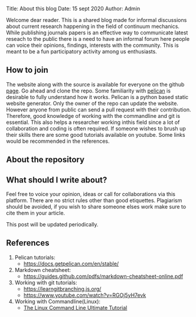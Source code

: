Title: About this blog
Date: 15 sept 2020
Author: Admin

Welcome dear reader. This is a shared blog made for informal discussions about current research happening in the field of continuum mechanics. While publishing journals papers is an effective way to communicate latest reseach to the public there is a need to have an informal forum here people can voice their opinions, findings, interests with the community. This is meant to be a fun participatory activity among us enthusiasts. 

## How to join 
The website along with the source is available for everyone on the github [page](https://github.com/saiwal/continuum_mechanics_review). Go ahead and clone the repo. Some familiarity with [pelican](https://docs.getpelican.com/en/stable/) is desirable to fully understand how it works. Pelican is a python based static website generator. Only the owner of the repo can update the website. However anyone from public can send a pull request with their contribution. Therefore, good knowledge of working
with the commandline and git is essential. This also helps a researcher working inthis field since a lot of collaboration and coding is often required. If someone wishes to brush up their skills there are some good tutorials available on youtube. Some links would be recommended in the references.

## About the repository


## What should I write about?
Feel free to voice your opinion, ideas or call for collaborations via this platform. There are no strict rules other than good etiquettes. Plagiarism should be avoided, if you wish to share someone elses work make sure to cite them in your article.

This post will be updated periodically.

## References

1. Pelican tutorials:
    * <https://docs.getpelican.com/en/stable/> 
2. Markdown cheatsheet:
    * <https://guides.github.com/pdfs/markdown-cheatsheet-online.pdf>  
3. Working with git tutorials: 
    * <https://learngitbranching.js.org/>
    * <https://www.youtube.com/watch?v=RGOj5yH7evk>
4. Working with Commandline(Linux):
    * [The Linux Command Line Ultimate Tutorial](https://www.youtube.com/watch?v=px8D72loRVg&list=PLSmXPSsgkZLuJKJhvL1U384aHesbVDekO)
